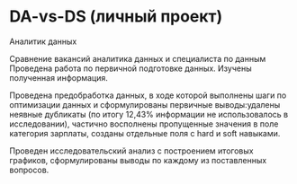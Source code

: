 # DA-vs-DS (личный проект)
Аналитик данных

Сравнение вакансий аналитика данных и специалиста по данным
Проведена работа по первичной подготовке данных. Изучены полученная информация.

Проведена предобработка данных, в ходе которой выполнены шаги по оптимизации данных и сформулированы первичные выводы:удалены неявные дубликаты (по итогу 12,43% информации не использовалось в исследовании), частично восполнены пропущенные значения в поле категория зарплаты, созданы отдельные поля с hard и soft навыками.

Проведен исследовательский анализ с построением итоговых графиков, сформулированы выводы по каждому из поставленных вопросов.
